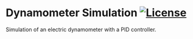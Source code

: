 # Dynamometer Simulation [![License](https://img.shields.io/github/license/sinaatalay/DynamometerSimulation.svg)](https://github.com/sinaatalay/DynamometerSimulation/blob/master/LICENSE)
Simulation of an electric dynamometer with a PID controller.
